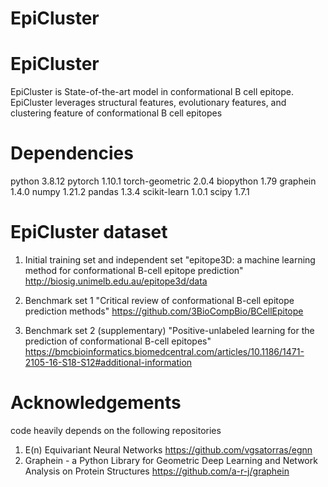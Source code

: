 # EpiCluster

EpiCluster
=======================
EpiCluster is State-of-the-art model in conformational B cell epitope.
EpiCluster leverages structural features, evolutionary features, and clustering feature
of conformational B cell epitopes


Dependencies
=======================
python 3.8.12
pytorch 1.10.1
torch-geometric 2.0.4
biopython 1.79
graphein 1.4.0
numpy 1.21.2
pandas 1.3.4
scikit-learn 1.0.1
scipy 1.7.1


EpiCluster dataset 
=======================
1. Initial training set and independent set
"epitope3D: a machine learning method for conformational B-cell epitope prediction"
http://biosig.unimelb.edu.au/epitope3d/data

2. Benchmark set 1
"Critical review of conformational B-cell epitope prediction methods"
https://github.com/3BioCompBio/BCellEpitope

3. Benchmark set 2 (supplementary)
"Positive-unlabeled learning for the prediction of conformational B-cell epitopes"
https://bmcbioinformatics.biomedcentral.com/articles/10.1186/1471-2105-16-S18-S12#additional-information


Acknowledgements
=======================
code heavily depends on the following repositories
1. E(n) Equivariant Neural Networks https://github.com/vgsatorras/egnn
2. Graphein - a Python Library for Geometric Deep Learning and Network Analysis on Protein Structures
   https://github.com/a-r-j/graphein
